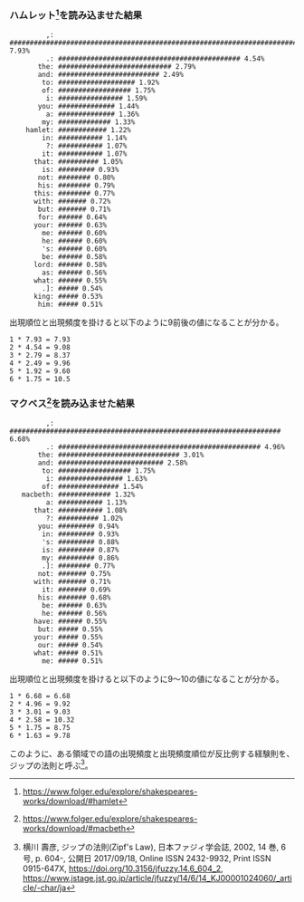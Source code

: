 ### ハムレット[^1]を読み込ませた結果

```
         ,: ############################################################################### 7.93%
         .: ############################################# 4.54%
       the: ############################ 2.79%
       and: ######################### 2.49%
        to: ################### 1.92%
        of: ################## 1.75%
         i: ################ 1.59%
       you: ############## 1.44%
         a: ############## 1.36%
        my: ############# 1.33%
    hamlet: ############ 1.22%
        in: ########### 1.14%
         ?: ########### 1.07%
        it: ########### 1.07%
      that: ########## 1.05%
        is: ######### 0.93%
       not: ######## 0.80%
       his: ######## 0.79%
      this: ######## 0.77%
      with: ####### 0.72%
       but: ####### 0.71%
       for: ###### 0.64%
      your: ###### 0.63%
        me: ###### 0.60%
        he: ###### 0.60%
        's: ###### 0.60%
        be: ###### 0.58%
      lord: ###### 0.58%
        as: ###### 0.56%
      what: ###### 0.55%
        .]: ##### 0.54%
      king: ##### 0.53%
       him: ##### 0.51%
```

出現順位と出現頻度を掛けると以下のように9前後の値になることが分かる。

```
1 * 7.93 = 7.93
2 * 4.54 = 9.08
3 * 2.79 = 8.37
4 * 2.49 = 9.96
5 * 1.92 = 9.60
6 * 1.75 = 10.5
```

### マクベス[^2]を読み込ませた結果

```
         ,: ################################################################### 6.68%
         .: ################################################## 4.96%
       the: ############################## 3.01%
       and: ########################## 2.58%
        to: ################## 1.75%
         i: ################ 1.63%
        of: ############### 1.54%
   macbeth: ############# 1.32%
         a: ########### 1.13%
      that: ########### 1.08%
         ?: ########## 1.02%
       you: ######### 0.94%
        in: ######### 0.93%
        's: ######### 0.88%
        is: ######### 0.87%
        my: ######### 0.86%
        .]: ######## 0.77%
       not: ####### 0.75%
      with: ####### 0.71%
        it: ####### 0.69%
       his: ####### 0.68%
        be: ###### 0.63%
        he: ###### 0.56%
      have: ###### 0.55%
       but: ##### 0.55%
      your: ##### 0.55%
       our: ##### 0.54%
      what: ##### 0.51%
        me: ##### 0.51%
```

出現順位と出現頻度を掛けると以下のように9〜10の値になることが分かる。

```
1 * 6.68 = 6.68
2 * 4.96 = 9.92
3 * 3.01 = 9.03
4 * 2.58 = 10.32
5 * 1.75 = 8.75
6 * 1.63 = 9.78
```

このように、ある領域での語の出現頻度と出現頻度順位が反比例する経験則を、ジップの法則と呼ぶ[^3]。

[^1]: https://www.folger.edu/explore/shakespeares-works/download/#hamlet
[^2]: https://www.folger.edu/explore/shakespeares-works/download/#macbeth
[^3]: 横川 壽彦, ジップの法則(Zipf's Law), 日本ファジィ学会誌, 2002, 14 巻, 6 号, p. 604-, 公開日 2017/09/18, Online ISSN 2432-9932, Print ISSN 0915-647X, https://doi.org/10.3156/jfuzzy.14.6_604_2, https://www.jstage.jst.go.jp/article/jfuzzy/14/6/14_KJ00001024060/_article/-char/ja
